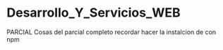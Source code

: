 # Desarrollo_Y_Servicios_WEB
PARCIAL
Cosas del parcial completo
recordar hacer la instalcion de con npm